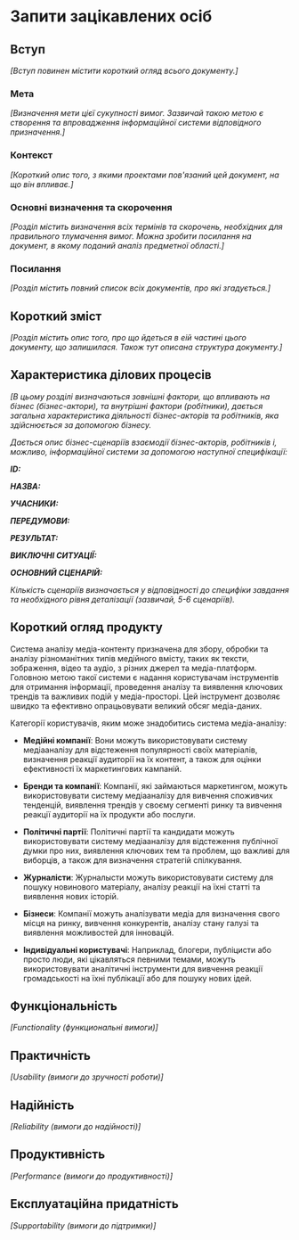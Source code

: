 # Запити зацікавлених осіб

## Вступ

*[Вступ повинен містити короткий огляд всього документу.]*

### Мета 

*[Визначення мети цієї сукупності вимог. Зазвичай такою метою є створення та впровадження 
 інформаційної системи відповідного призначення.]*

### Контекст

*[Короткий опис того, з якими проектами пов'язаний цей документ, на що він впливає.]*


### Основні визначення та скорочення

*[Розділ містить визначення всіх термінів та скорочень, необхідних для правильного
тлумачення вимог. Можна зробити посилання на документ, в якому поданий аналіз предметної області.]*


### Посилання

*[Розділ містить повний список всіх документів, про які згадується.]*


## Короткий зміст

*[Розділ містить опис того, про що йдеться в еій частині цього документу, що залишилася. 
Також тут описана структура документу.]*

## Характеристика ділових процесів

*[В цьому розділі визначаються зовнішні фактори, що впливають на бізнес (бізнес-актори), 
та внутрішні фактори (робітники), дається загальна характеристика діяльності бізнес-акторів 
та робітників, яка здійснюється за допомогою бізнесу.*

*Дається опис бізнес-сценаріїв взаємодії бізнес-акторів, робітників і, можливо, інформаційної системи за допомогою наступної
специфікації:*

   
***ID:***
    
***НАЗВА:***
    
***УЧАСНИКИ:***

***ПЕРЕДУМОВИ:***

***РЕЗУЛЬТАТ:***

***ВИКЛЮЧНІ СИТУАЦІЇ:***

***ОСНОВНИЙ СЦЕНАРІЙ:***

*Кількість сценаріїв визначається у відповідності до специфіки завдання та необхідного 
рівня деталізації (зазвичай, 5-6 сценаріїв).*

## Короткий огляд продукту


Система аналізу медіа-контенту призначена для збору, обробки та аналізу різноманітних типів медійного вмісту, таких як тексти, зображення, відео та аудіо, з різних джерел та медіа-платформ. Головною метою такої системи є надання користувачам інструментів для отримання інформації, проведення аналізу та виявлення ключових трендів та важливих подій у медіа-просторі. Цей інструмент дозволяє швидко та ефективно опрацьовувати великий обсяг медіа-даних.

Категорії користувачів, яким може знадобитись система медіа-аналізу:

* **Медійні компанії**: Вони можуть використовувати систему медіааналізу для відстеження популярності своїх матеріалів, визначення реакції аудиторії на їх контент, а також для оцінки ефективності їх маркетингових кампаній.

* **Бренди та компанії**: Компанії, які займаються маркетингом, можуть використовувати систему медіааналізу для вивчення споживчих тенденцій, виявлення трендів у своєму сегменті ринку та вивчення реакції аудиторії на їх продукти або послуги.

* **Політичні партії**: Політичні партії та кандидати можуть використовувати систему медіааналізу для відстеження публічної думки про них, виявлення ключових тем та проблем, що важливі для виборців, а також для визначення стратегій спілкування.

* **Журналісти**: Журналысти можуть використовувати систему для пошуку новинового матеріалу, аналізу реакції на їхні статті та виявлення нових історій.

* **Бізнеси**: Компанії можуть аналізувати медіа для визначення свого місця на ринку, вивчення конкурентів, аналізу стану галузі та виявлення можливостей для інновацій.

* **Індивідуальні користувачі**: Наприклад, блогери, публіцисти або просто люди, які цікавляться певними темами, можуть використовувати аналітичні інструменти для вивчення реакції громадськості на їхні публікації або для пошуку нових ідей.


## Функціональність

*[Functionality (функциональні вимоги)]*

## Практичність

*[Usability (вимоги до зручності роботи)]*

## Надійність

*[Reliability (вимоги до надійності)]*

## Продуктивність

*[Performance (вимоги до продуктивності)]*

## Експлуатаційна придатність

*[Supportability (вимоги до підтримки)]*
